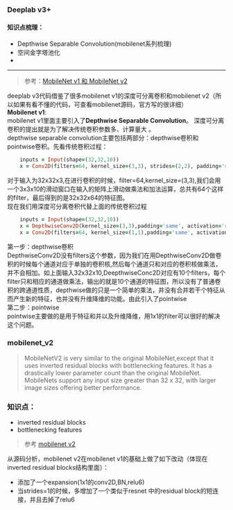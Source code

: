### Deeplab v3+

#### 知识点梳理：

- Depthwise Separable Convolution(mobilenet系列梳理) 
- 空间金字塔池化
- 
--- 
> 参考：[MobileNet v1 和 MobileNet v2](https://zhuanlan.zhihu.com/p/50045821)

deeplab v3代码借鉴了很多mobilenet v1的深度可分离卷积和mobilenet v2（所以如果有看不懂的代码，可查看mobilenet源码，官方写的很详细）   
**Mobilenet v1**:   
  mobilenet v1里面主要引入了**Depthwise Separable Convolution**。 
深度可分离卷积的提出就是为了解决传统卷积参数多、计算量大 。    
depthwise separable convolution主要包括两部分：depthwise卷积和pointwise卷积。先看传统卷积过程：  
```ruby
    inputs = Input(shape=(32,32,10))
    x = Conv2D(filters=64, kernel_size=(3,3), strides=(2,2), padding='same', activation='relu')(inputs)
```
对于输入为32x32x3,在进行卷积的时候，filter=64,kernel_size=(3,3),我们会用一个3x3x10的滑动窗口在输入的矩阵上滑动做乘法和加法运算，总共有64个这样的filter，最后得到的是32x32x64的特征图。  
现在我们用深度可分离卷积代替上面的传统卷积过程
```ruby
    inputs = Input(shape=(32,32,10))
    x = DepthwiseConv2D(kernel_size=(3,3),padding='same', activation='relu', name = 'm_dc_2')(x)    
    x = Conv2D(filters=64, kernel_size=(1,1),padding='same', activation='relu', name = 'm_pc_2')(x)
```
第一步：depthwise卷积   
   DepthwiseConv2D没有filters这个参数，因为我们在用DepthwiseConv2D做卷积的时候每个通道对应于单独的卷积核,然后每个通道只和对应的卷积核做乘法，并不会相加。如上面输入32x32x10,DeepthwiseConc2D对应有10个filters，每个filter只和相应的通道做乘法，输出的就是10个通道的特征图，所以没有了普通卷积的跨通道性质，depthwise做的只是一个简单的乘法，并没有合并若干个特征从而产生新的特征，也并没有升维降维的功能。由此引入了pointwise  
第二步：pointwise    
    pointwise主要做的是用于特征和并以及升维降维，用1x1的filter可以很好的解决这个问题。
    
 ### mobilenet_v2
   > MobileNetV2 is very similar to the original MobileNet,except that it uses inverted residual blocks with bottlenecking features. It has a drastically lower parameter count than the original MobileNet. MobileNets support any input size greater than 32 x 32, with larger image sizes offering better performance.

### 知识点：
  - inverted residual blocks
  - bottlenecking features
  > 参考 [mobilenet v2](https://zhuanlan.zhihu.com/p/33169767)
  
从源码分析，mobilenet v2在mobilenet v1的基础上做了如下改动（体现在inverted residual blocks结构里面）：
- 添加了一个expansion(1x1的conv2D,BN,relu6)
- 当strides=1的时候，多增加了一个类似于resnet 中的residual block的短连接，并且去掉了relu6
